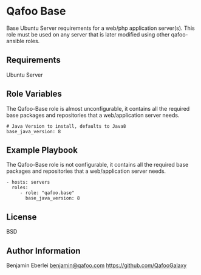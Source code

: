 Qafoo Base
==========

Base Ubuntu Server requirements for a web/php application server(s).
This role must be used on any server that is later modified using other qafoo- ansible roles.

Requirements
------------

Ubuntu Server

Role Variables
--------------

The Qafoo-Base role is almost unconfigurable, it contains all the required base
packages and repositories that a web/application server needs.

    # Java Version to install, defaults to Java8
    base_java_version: 8

Example Playbook
----------------

The Qafoo-Base role is not configurable, it contains all the required base
packages and repositories that a web/application server needs.

    - hosts: servers
      roles:
         - role: "qafoo.base"
           base_java_version: 8

License
-------

BSD

Author Information
------------------

Benjamin Eberlei <benjamin@qafoo.com>
https://github.com/QafooGalaxy
